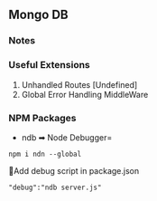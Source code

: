 ## Mongo DB
### Notes 

### Useful Extensions
1. Unhandled Routes [Undefined]
2. Global Error Handling MiddleWare
### NPM Packages
- ndb ➡ Node Debugger=
```
npm i ndn --global
```
📝Add debug script in package.json
```
"debug":"ndb server.js"
```